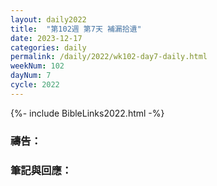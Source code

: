 ```yaml
---
layout: daily2022
title:  "第102週 第7天 補漏拾遺"
date: 2023-12-17
categories: daily
permalink: /daily/2022/wk102-day7-daily.html
weekNum: 102
dayNum: 7
cycle: 2022
---
```


{%- include BibleLinks2022.html -%}

### 禱告：

### 筆記與回應：
